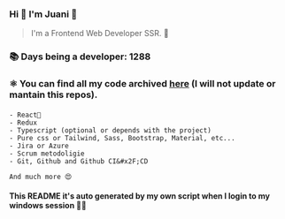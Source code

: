 ### Hi 👋 I&#39;m Juani 🦁

> I&#39;m a Frontend Web Developer SSR. 🍻

### 📚 Days being a developer: 1288

### ⚛️ You can find all my code archived [here](https:&#x2F;&#x2F;github.com&#x2F;JuanGidoni&#x2F;archive) (I will not update or mantain this repos).

#### 


    - React🍻
    - Redux
    - Typescript (optional or depends with the project)
    - Pure css or Tailwind, Sass, Bootstrap, Material, etc...
    - Jira or Azure
    - Scrum metodoligie
    - Git, Github and Github CI&#x2F;CD
    
    And much more 😍

#### This README it&#39;s auto generated by my own script when I login to my windows session 🚀😍
